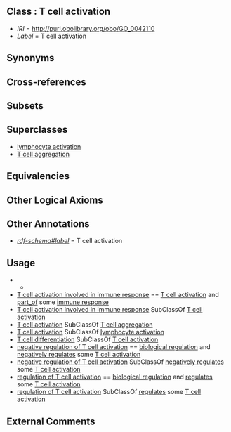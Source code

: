 
## Class : T cell activation

 * *IRI* = http://purl.obolibrary.org/obo/GO_0042110
 * *Label* = T cell activation

## Synonyms


## Cross-references


## Subsets


## Superclasses

 * [lymphocyte activation](../../GO/49/GO_0046649.md)
 * [T cell aggregation](../../GO/89/GO_0070489.md)

## Equivalencies


## Other Logical Axioms


## Other Annotations

 * *[rdf-schema#label](../../el/rdf-schema#label.md)* = T cell activation

## Usage

 * -
 * [T cell activation involved in immune response](../../GO/86/GO_0002286.md) == [T cell activation](../../GO/10/GO_0042110.md) and [part_of](../../BFO/50/BFO_0000050.md) some [immune response](../../GO/55/GO_0006955.md)
 * [T cell activation involved in immune response](../../GO/86/GO_0002286.md) SubClassOf [T cell activation](../../GO/10/GO_0042110.md)
 * [T cell activation](../../GO/10/GO_0042110.md) SubClassOf [T cell aggregation](../../GO/89/GO_0070489.md)
 * [T cell activation](../../GO/10/GO_0042110.md) SubClassOf [lymphocyte activation](../../GO/49/GO_0046649.md)
 * [T cell differentiation](../../GO/17/GO_0030217.md) SubClassOf [T cell activation](../../GO/10/GO_0042110.md)
 * [negative regulation of T cell activation](../../GO/68/GO_0050868.md) == [biological regulation](../../GO/07/GO_0065007.md) and [negatively regulates](../../RO/12/RO_0002212.md) some [T cell activation](../../GO/10/GO_0042110.md)
 * [negative regulation of T cell activation](../../GO/68/GO_0050868.md) SubClassOf [negatively regulates](../../RO/12/RO_0002212.md) some [T cell activation](../../GO/10/GO_0042110.md)
 * [regulation of T cell activation](../../GO/63/GO_0050863.md) == [biological regulation](../../GO/07/GO_0065007.md) and [regulates](../../RO/11/RO_0002211.md) some [T cell activation](../../GO/10/GO_0042110.md)
 * [regulation of T cell activation](../../GO/63/GO_0050863.md) SubClassOf [regulates](../../RO/11/RO_0002211.md) some [T cell activation](../../GO/10/GO_0042110.md)

## External Comments


